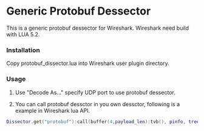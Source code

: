 # Generic Protobuf Dessector

This is a generic protobuf dessector for Wireshark.
Wireshark need build with LUA 5.2.

### Installation

Copy protobuf_dissector.lua into Wireshark user plugin directory.

### Usage

1. Use "Decode As..." specify UDP port to use protobuf dessector.

2. You can call protobuf dessctor in you own dessctor, following is a example in Wireshark lua API.

```lua
Dissector.get("protobuf"):call(buffer(4,payload_len):tvb(), pinfo, tree)
```
